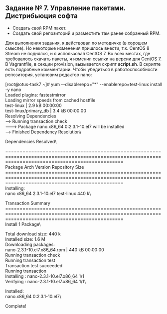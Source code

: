 ## Задание № 7. Управление пакетами. Дистрибьюция софта ##
- Создать свой RPM пакет.
- Создать свой репозиторий и разместить там ранее собранный RPM.

Для выполнения задания, я действовал по методичке (в хорошем смысле). Но некоторые изменения пришлось внести, т.к. CentOS 8 Stream не поднялся, и я использовал CentOS 7. Во всех местах, где требовалось скачать пакеты, я изменил ссылки на версии для CentOS 7. В Vagrantfile, в секции provision, вызывается скрипт **script.sh**. В скрипте есть подробные комментарии. Чтобы убедиться в работоспособности репозитория, установим редактор nano:

[root@otus-task7 ~]# yum --disablerepo="*" --enablerepo=test-linux install -y nano\
Loaded plugins: fastestmirror\
Loading mirror speeds from cached hostfile\
test-linux                                                                                                                    | 2.9 kB  00:00:00\
test-linux/primary_db                                                                                                         | 3.4 kB  00:00:00\
Resolving Dependencies\
--> Running transaction check\
---> Package nano.x86_64 0:2.3.1-10.el7 will be installed\
--> Finished Dependency Resolution\

Dependencies Resolved\

=====================================================================================================================================================\
 Package                        Arch                             Version                                  Repository                            Size\
=====================================================================================================================================================\
Installing:\
 nano                           x86_64                           2.3.1-10.el7                             test-linux                           440 k\

Transaction Summary\
=====================================================================================================================================================\
Install  1 Package\

Total download size: 440 k\
Installed size: 1.6 M\
Downloading packages:\
nano-2.3.1-10.el7.x86_64.rpm                                                                                                  | 440 kB  00:00:00\
Running transaction check\
Running transaction test\
Transaction test succeeded\
Running transaction\
  Installing : nano-2.3.1-10.el7.x86_64                                                                                                          1/1\
  Verifying  : nano-2.3.1-10.el7.x86_64                                                                                                          1/1\

Installed:\
  nano.x86_64 0:2.3.1-10.el7\

Complete!
